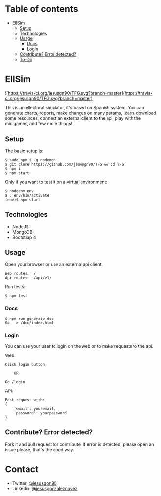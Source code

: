 # Table of contents 

* [EllSim](#ellsim)
  * [Setup](#setup)
  * [Technologies](#technologies)
  * [Usage](#usage)
    * [Docs](#docs)
    * [Login](#login)
  * [Contribute? Error detected?](#contribute-error-detected)
  * [To-Do](#to-do)
  
# EllSim

![https://travis-ci.org/jesusgn90/TFG.svg?branch=master](https://travis-ci.org/jesusgn90/TFG.svg?branch=master)

This is an ellectoral simulator, it's based on Spanish system. You can generate charts, reports, make changes on many params, learn, download some resources, connect an external client to the api, play with the minigames, and few more things!

## Setup

The basic setup is:

    $ sudo npm i -g nodemon
    $ git clone https://github.com/jesusgn90/TFG && cd TFG
    $ npm i
    $ npm start

Only if you want to test it on a virtual environment:

    $ nodeenv env
    $ . env/bin/activate
    (env)$ npm start   

## Technologies

* NodeJS
* MongoDB
* Bootstrap 4

## Usage

Open your browser or use an external api client.

    Web routes:  /
    Api routes:  /api/v1/

Run tests:

    $ npm test


### Docs

    $ npm run generate-doc    
    Go --> /doc/index.html
        
   
### Login   
   
You can use your user to login on the web or to make requests to the api. 

Web:

    Click login button
    
        OR
    
    Go /login

API:

    Post request with:
    {
        'email': youremail,
        'password': yourpassword
    }

## Contribute? Error detected? 

Fork it and pull request for contribute. If error is detected, please open an issue please, that's the good way.

# Contact

* Twitter: [@jesusgon90](https://twitter.com/jesusgon90)
* Linkedin: [@jesusgonzaleznovez](https://www.linkedin.com/in/jesusgonzaleznovez)